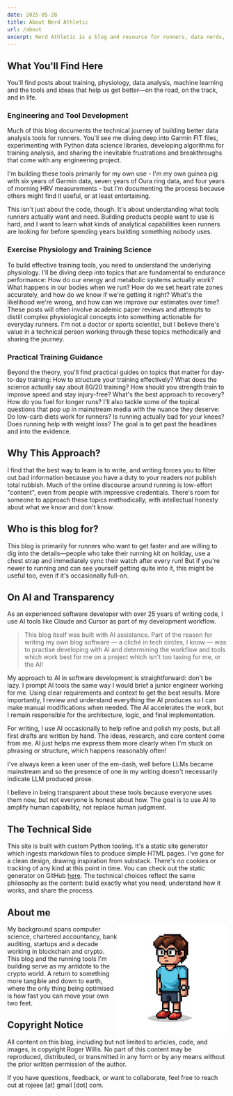 ```yaml
---
date: 2025-05-28
title: About Nerd Athletic
url: /about
excerpt: Nerd Athletic is a blog and resource for runners, data nerds, and anyone interested in the intersection of endurance, technology, and self-improvement.
---
```


## What You'll Find Here

You'll find posts about training, physiology, data analysis, machine learning and the tools and ideas that help us get better—on the road, on the track, and in life.

### Engineering and Tool Development

Much of this blog documents the technical journey of building better data analysis tools for runners. You'll see me diving deep into Garmin FIT files, experimenting with Python data science libraries, developing algorithms for training analysis, and sharing the inevitable frustrations and breakthroughs that come with any engineering project. 

I'm building these tools primarily for my own use - I'm my own guinea pig with six years of Garmin data, seven years of Oura ring data, and four years of morning HRV measurements - but I'm documenting the process because others might find it useful, or at least entertaining.

This isn't just about the code, though. It's about understanding what tools runners actually want and need. Building products people want to use is hard, and I want to learn what kinds of analytical capabilities keen runners are looking for before spending years building something nobody uses.

### Exercise Physiology and Training Science

To build effective training tools, you need to understand the underlying physiology. I'll be diving deep into topics that are fundamental to endurance performance: How do our energy and metabolic systems actually work? What happens in our bodies when we run? How do we set heart rate zones accurately, and how do we know if we're getting it right? What's the likelihood we're wrong, and how can we improve our estimates over time?
These posts will often involve academic paper reviews and attempts to distill complex physiological concepts into something actionable for everyday runners. I'm not a doctor or sports scientist, but I believe there's value in a technical person working through these topics methodically and sharing the journey.

### Practical Training Guidance

Beyond the theory, you'll find practical guides on topics that matter for day-to-day training: How to structure your training effectively? What does the science actually say about 80/20 training? How should you strength train to improve speed and stay injury-free? What's the best approach to recovery? How do you fuel for longer runs?
I'll also tackle some of the topical questions that pop up in mainstream media with the nuance they deserve: Do low-carb diets work for runners? Is running actually bad for your knees? Does running help with weight loss? The goal is to get past the headlines and into the evidence.

## Why This Approach?

I find that the best way to learn is to write, and writing forces you to filter out bad information because you have a duty to your readers not publish total rubbish. Much of the online discourse around running is low-effort "content", even from people with impressive credentials. There's room for someone to approach these topics methodically, with intellectual honesty about what we know and don't know.

## Who is this blog for?

This blog is primarily for runners who want to get faster and are willing to dig into the details—people who take their running kit on holiday, use a chest strap and immediately sync their watch after every run! But if you're newer to running and can see yourself getting quite into it, this might be useful too, even if it's occasionally full-on.

## On AI and Transparency

As an experienced software developer with over 25 years of writing code, I use AI tools like Claude and Cursor as part of my development workflow. 

> This blog itself was built with AI assistance. Part of the reason for writing my own blog software — a cliché in tech circles, I know — was to practise developing with AI and determining the workflow and tools which work best for me on a project which isn't too taxing for me, or the AI!

My approach to AI in software development is straightforward: don't be lazy. I prompt AI tools the same way I would brief a junior engineer working for me. Using clear requirements and context to get the best results. More importantly, I review and understand everything the AI produces so I can make manual modifications when needed. The AI accelerates the work, but I remain responsible for the architecture, logic, and final implementation.

For writing, I use AI occasionally to help refine and polish my posts, but all first drafts are written by hand. The ideas, research, and core content come from me. AI just helps me express them more clearly when I'm stuck on phrasing or structure, which happens reasonably often!

I've always keen a keen user of the em-dash, well before LLMs became mainstream and so the presence of one in my writing doesn't necessarily indicate LLM produced prose.

I believe in being transparent about these tools because everyone uses them now, but not everyone is honest about how. The goal is to use AI to amplify human capability, not replace human judgment.

## The Technical Side

This site is built with custom Python tooling. It's a static site generator which ingests markdown files to produce simple HTML pages. I've gone for a clean design, drawing inspiration from substack. There's no cookies or tracking of any kind at this point in time. You can check out the static generator on GitHub [here](https://github.com/roger-that-dev/simple-blog-generator). The technical choices reflect the same philosophy as the content: build exactly what you need, understand how it works, and share the process.

## About me

<img src="nerdy-runner.png" alt="Nerdy Runner" style="display: block; float: right; max-width: 250px; margin: 0;" />

My background spans computer science, chartered accountancy, bank auditing, startups and a decade working in blockchain and crypto. This blog and the running tools I'm building serve as my antidote to the crypto world. A return to something more tangible and down to earth, where the only thing being optimised is how fast you can move your own two feet.

## Copyright Notice

All content on this blog, including but not limited to articles, code, and images, is copyright Roger Willis. No part of this content may be reproduced, distributed, or transmitted in any form or by any means without the prior written permission of the author.

If you have questions, feedback, or want to collaborate, feel free to reach out at rojeee [at] gmail [dot] com.